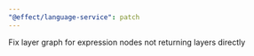 ```yaml
---
"@effect/language-service": patch
---
```


Fix layer graph for expression nodes not returning layers directly
